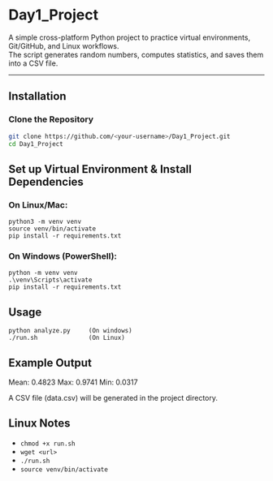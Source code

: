 # Day1_Project

A simple cross-platform Python project to practice virtual environments, Git/GitHub, and Linux workflows.  
The script generates random numbers, computes statistics, and saves them into a CSV file.

---

## Installation

### Clone the Repository
```bash
git clone https://github.com/<your-username>/Day1_Project.git
cd Day1_Project
```

## Set up Virtual Environment & Install Dependencies
### On Linux/Mac:
```
python3 -m venv venv
source venv/bin/activate
pip install -r requirements.txt
```
### On Windows (PowerShell):
```
python -m venv venv
.\venv\Scripts\activate
pip install -r requirements.txt
```

## Usage

```
python analyze.py     (On windows)
./run.sh              (On Linux)
```

## Example Output
Mean: 0.4823
Max: 0.9741
Min: 0.0317

A CSV file (data.csv) will be generated in the project directory.

## Linux Notes
- `chmod +x run.sh`
- `wget <url>`
- `./run.sh`
- `source venv/bin/activate`

